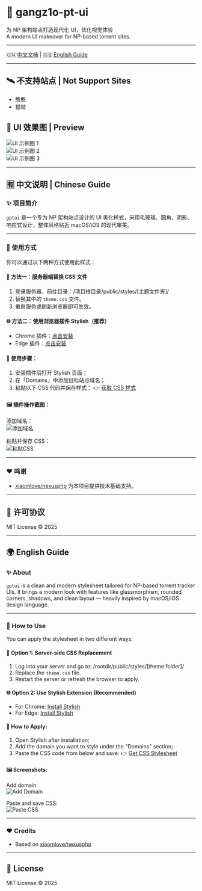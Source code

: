 # 🎨 gangz1o-pt-ui  

为 NP 架构站点打造现代化 UI，优化视觉体验  
A modern UI makeover for NP-based torrent sites.

---

🇨🇳 [中文文档](#-中文说明--chinese-guide) | 🇬🇧 [English Guide](#-english-guide)

---

## 🛰️ 不支持站点 |  Not Support Sites

- 憨憨
- 猫站

## 🌸 UI 效果图 | Preview

![UI 示例图 1](https://pic.areyouok.tech/file/AgACAgUAAyEGAASNGeNOAAIWhmfzq0li-57DO_krjsnXmB0HQ8KNAAL8vzEbgjagV091CHebyu3wAQADAgADdwADNgQ.png)  
![UI 示例图 2](https://pic.areyouok.tech/file/AgACAgUAAyEGAASNGeNOAAIWh2fzq2dKLqCYzKlH-QSfeUihKGrwAAL9vzEbgjagVw265RJMh-_VAQADAgADdwADNgQ.png)  
![UI 示例图 3](https://pic.areyouok.tech/file/AgACAgUAAyEGAASNGeNOAAIWiGfzq4dLDP2XBxjfzuc2zlF0IhQLAAL-vzEbgjagVyTlgy0PPtBLAQADAgADdwADNgQ.png)

---

## 🈶 中文说明 | Chinese Guide

### ✨ 项目简介

`gptui` 是一个专为 NP 架构站点设计的 UI 美化样式，采用毛玻璃、圆角、阴影、响应式设计，整体风格贴近 macOS/iOS 的现代审美。

---

### 🚀 使用方式

你可以通过以下两种方式使用此样式：

#### 📁 方法一：服务器端替换 CSS 文件

1. 登录服务器，前往目录：/项目根目录/public/styles/[主题文件夹]/
2. 替换其中的 `theme.css` 文件。
3. 重启服务或刷新浏览器即可生效。

#### 🌐 方法二：使用浏览器插件 Stylish（推荐）

- Chrome 插件：[点击安装](https://chromewebstore.google.com/detail/stylish-custom-themes-for/fjnbnpbmkenffdnngjfgmeleoegfcffe?hl=zh-CN&utm_source=ext_sidebar)  
- Edge 插件：[点击安装](https://microsoftedge.microsoft.com/addons/detail/stylish-custom-themes-f/pibpbbbcgeakmkmhgnllkkjdgpoabdge)

#### 📌 使用步骤：

1. 安装插件后打开 Stylish 页面；
2. 在「Domains」中添加目标站点域名；
3. 粘贴以下 CSS 代码并保存样式：
👉 [获取 CSS 样式](https://github.com/gangz1o/gptui/blob/master/theme.css)

#### 🖼 插件操作截图：

添加域名：  
![添加域名](https://invites.fun/assets/files/2025-04-02/1743578626-46293-image.png)

粘贴并保存 CSS：  
![粘贴CSS](https://invites.fun/assets/files/2025-04-02/1743578943-415999-image.png)

---

### ❤️ 鸣谢

- [xiaomlove/nexusphp](https://github.com/xiaomlove/nexusphp) 为本项目提供技术基础支持。

---

## 🧩 许可协议

MIT License © 2025

---

## 🌍 English Guide

### ✨ About

`gptui` is a clean and modern stylesheet tailored for NP-based torrent tracker UIs. It brings a modern look with features like glassmorphism, rounded corners, shadows, and clean layout — heavily inspired by macOS/iOS design language.

---

### 🚀 How to Use

You can apply the stylesheet in two different ways:

#### 📁 Option 1: Server-side CSS Replacement

1. Log into your server and go to:  /rootdir/public/styles/[theme folder]/
2. Replace the `theme.css` file.
3. Restart the server or refresh the browser to apply.

#### 🌐 Option 2: Use Stylish Extension (Recommended)

- For Chrome: [Install Stylish](https://chromewebstore.google.com/detail/stylish-custom-themes-for/fjnbnpbmkenffdnngjfgmeleoegfcffe?hl=en)  
- For Edge: [Install Stylish](https://microsoftedge.microsoft.com/addons/detail/stylish-custom-themes-f/pibpbbbcgeakmkmhgnllkkjdgpoabdge)

#### 📌 How to Apply:

1. Open Stylish after installation;
2. Add the domain you want to style under the "Domains" section;
3. Paste the CSS code from below and save:
👉 [Get CSS Stylesheet](https://github.com/gangz1o/gptui/blob/master/theme.css)

#### 🖼 Screenshots:

Add domain:  
![Add Domain](https://invites.fun/assets/files/2025-04-02/1743578626-46293-image.png)

Paste and save CSS:  
![Paste CSS](https://invites.fun/assets/files/2025-04-02/1743578943-415999-image.png)

---

### ❤️ Credits

- Based on [xiaomlove/nexusphp](https://github.com/xiaomlove/nexusphp)

---

## 🧩 License

MIT License © 2025
